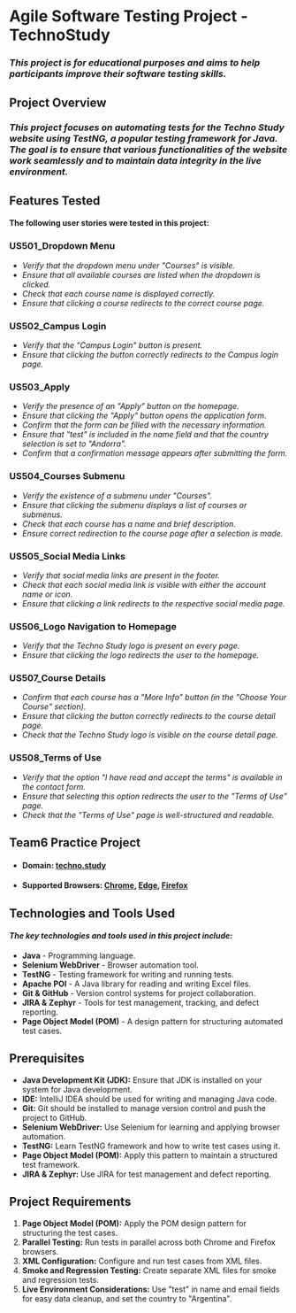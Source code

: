 # Agile Software Testing Project - TechnoStudy
### *This project is for educational purposes and aims to help participants improve their software testing skills.*

## Project Overview

### *This project focuses on automating tests for the Techno Study website using TestNG, a popular testing framework for Java. The goal is to ensure that various functionalities of the website work seamlessly and to maintain data integrity in the live environment.*

## Features Tested
#### The following user stories were tested in this project:

### US501_Dropdown Menu

* *Verify that the dropdown menu under "Courses" is visible.*
* *Ensure that all available courses are listed when the dropdown is clicked.*
* *Check that each course name is displayed correctly.*
* *Ensure that clicking a course redirects to the correct course page.*

### US502_Campus Login

* *Verify that the "Campus Login" button is present.*
* *Ensure that clicking the button correctly redirects to the Campus login page.*

### US503_Apply

* *Verify the presence of an "Apply" button on the homepage.*
* *Ensure that clicking the "Apply" button opens the application form.*
* *Confirm that the form can be filled with the necessary information.*
* *Ensure that "test" is included in the name field and that the country selection is set to "Andorra".*
* *Confirm that a confirmation message appears after submitting the form.*

### US504_Courses Submenu

* *Verify the existence of a submenu under "Courses".*
* *Ensure that clicking the submenu displays a list of courses or submenus.*
* *Check that each course has a name and brief description.*
* *Ensure correct redirection to the course page after a selection is made.*

### US505_Social Media Links

* *Verify that social media links are present in the footer.*
* *Check that each social media link is visible with either the account name or icon.*
* *Ensure that clicking a link redirects to the respective social media page.*

### US506_Logo Navigation to Homepage

* *Verify that the Techno Study logo is present on every page.*
* *Ensure that clicking the logo redirects the user to the homepage.*

### US507_Course Details

* *Confirm that each course has a "More Info" button (in the "Choose Your Course" section).*
* *Ensure that clicking the button correctly redirects to the course detail page.*
* *Check that the Techno Study logo is visible on the course detail page.*

### US508_Terms of Use

* *Verify that the option "I have read and accept the terms" is available in the contact form.*
* *Ensure that selecting this option redirects the user to the "Terms of Use" page.*
* *Check that the "Terms of Use" page is well-structured and readable.*

## Team6 Practice Project

- #### Domain:  [techno.study](https://techno.study/tr)

- #### Supported Browsers: [Chrome](), [Edge](), [Firefox]()

## Technologies and Tools Used

#### *The key technologies and tools used in this project include:*

- **Java** - Programming language.
- **Selenium WebDriver** - Browser automation tool.
- **TestNG** - Testing framework for writing and running tests.
- **Apache POI** - A Java library for reading and writing Excel files.
- **Git & GitHub** - Version control systems for project collaboration.
- **JIRA & Zephyr** - Tools for test management, tracking, and defect reporting.
- **Page Object Model (POM)** - A design pattern for structuring automated test cases.

## Prerequisites

- **Java Development Kit (JDK):** Ensure that JDK is installed on your system for Java development.
- **IDE:** IntelliJ IDEA should be used for writing and managing Java code.
- **Git:** Git should be installed to manage version control and push the project to GitHub.
- **Selenium WebDriver:** Use Selenium for learning and applying browser automation.
- **TestNG:** Learn TestNG framework and how to write test cases using it.
- **Page Object Model (POM):** Apply this pattern to maintain a structured test framework.
- **JIRA & Zephyr:** Use JIRA for test management and defect reporting.

## Project Requirements

1. **Page Object Model (POM):** Apply the POM design pattern for structuring the test cases.
2. **Parallel Testing:** Run tests in parallel across both Chrome and Firefox browsers.
3. **XML Configuration:** Configure and run test cases from XML files.
4. **Smoke and Regression Testing:** Create separate XML files for smoke and regression tests.
5. **Live Environment Considerations:** Use "test" in name and email fields for easy data cleanup, and set the country to "Argentina".
